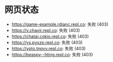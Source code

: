# 网页状态
- https://game-example.rdianc.repl.co: 失败 (403)
- https://v.chavir.repl.co: 失败 (403)
- https://chatai.cokio.repl.co: 失败 (403)
- https://ys.pyxzp.repl.co: 失败 (403)
- https://ypto.tnpyv.repl.co: 失败 (403)
- https://beaspy--hting.repl.co: 失败 (403)
